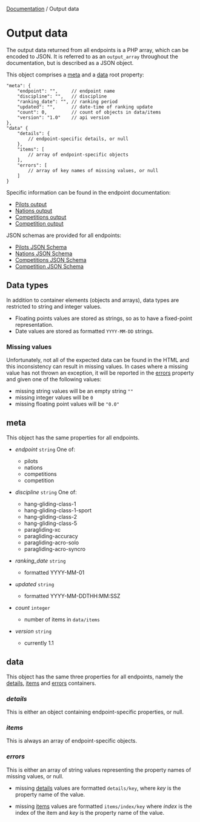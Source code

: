 [Documentation][docs] / Output data

# Output data

The output data returned from all endpoints is a PHP array, which can be encoded to JSON. It is
referred to as an `output_array` throughout the documentation, but is described as a JSON object.

This object comprises a [meta](#meta) and a [data](#data) root property:

```jsonc
"meta": {
    "endpoint": "",     // endpoint name
    "discipline": "",   // discipline
    "ranking_date": "", // ranking period
    "updated": "",      // date-time of ranking update
    "count": 0,         // count of objects in data/items
    "version": "1.0"    // api version
},
"data" {
    "details": {
        // endpoint-specific details, or null
    },
    "items": [
        // array of endpoint-specific objects
    ],
    "errors": [
        // array of key names of missing values, or null
    ]
}
```

Specific information can be found in the endpoint documentation:

* [Pilots output](pilots.md#output)
* [Nations output](nations.md#output)
* [Competitions output](competitions.md#output)
* [Competition output](competition.md#output)

JSON schemas are provided for all endpoints:

* [Pilots JSON Schema](../res/pilots-schema.json)
* [Nations JSON Schema](../res/nations-schema.json)
* [Competitions JSON Schema](../res/competitions-schema.json)
* [Competition JSON Schema](../res/competition-schema.json)

## Data types
In addition to container elements (objects and arrays), data types are restricted to string and
integer values.

* Floating points values are stored as strings, so as to have a fixed-point
representation.
* Date values are stored as formatted `YYYY-MM-DD` strings.

### Missing values
Unfortunately, not all of the expected data can be found in the HTML and this inconsistency can
result in missing values. In cases where a missing value has not thrown an exception, it will be
reported in the [errors](#errors) property and given one of the following values:

* missing string values will be an empty string `""`
* missing integer values will be `0`
* missing floating point values will be `"0.0"`

## meta
This object has the same properties for all endpoints.

* _endpoint_ `string` One of:
    * pilots
    * nations
    * competitions
    * competition

* _discipline_ `string` One of:
    * hang-gliding-class-1
    * hang-gliding-class-1-sport
    * hang-gliding-class-2
    * hang-gliding-class-5
    * paragliding-xc
    * paragliding-accuracy
    * paragliding-acro-solo
    * paragliding-acro-syncro

* _ranking_date_ `string`
    * formatted YYYY-MM-01

* _updated_ `string`
    * formatted YYYY-MM-DDTHH:MM:SSZ
* _count_ `integer`
    * number of items in `data/items`

* _version_ `string`
    * currently 1.1

## data
This object has the same three properties for all endpoints, namely the [details](#details),
[items](#items) and [errors](#errors) containers.

### _details_
This is either an object containing endpoint-specific properties, or null.

### _items_
This is always an array of endpoint-specific objects.

### _errors_
This is either an array of string values representing the property names of missing values, or null.

* missing [details](#details) values are formatted `details/key`, where _key_ is the property name of
the value.

* missing [items](#items) values are formatted `items/index/key` where _index_ is the index of the
item and _key_ is the property name of the value.

[docs]: 00-intro.md
